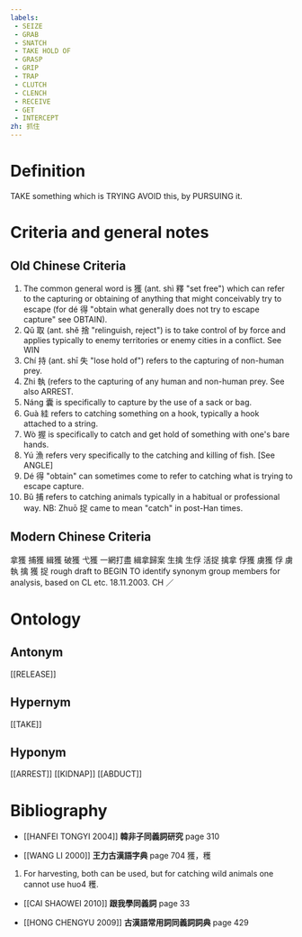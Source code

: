 ```yaml
---
labels: 
 - SEIZE
 - GRAB
 - SNATCH
 - TAKE HOLD OF
 - GRASP
 - GRIP
 - TRAP
 - CLUTCH
 - CLENCH
 - RECEIVE
 - GET
 - INTERCEPT
zh: 抓住
---
```


# Definition
TAKE something which is TRYING AVOID this, by PURSUING it.
# Criteria and general notes
## Old Chinese Criteria
1. The common general word is 獲 (ant. shì 釋 "set free") which can refer to the capturing or obtaining of anything that might conceivably try to escape (for dé 得 "obtain what generally does not try to escape capture" see OBTAIN).
2. Qǔ 取 (ant. shě 捨 "relinguish, reject") is to take control of by force and applies typically to enemy territories or enemy cities in a conflict. See WIN
3. Chí 持 (ant. shī 失 "lose hold of") refers to the capturing of non-human prey.
4. Zhi 執 (refers to the capturing of any human and non-human prey. See also ARREST.
5. Náng 囊 is specifically to capture by the use of a sack or bag.
6. Guà 絓 refers to catching something on a hook, typically a hook attached to a string.
7. Wò 握 is specifically to catch and get hold of something with one's bare hands.
8. Yú 漁 refers very specifically to the catching and killing of fish. [See ANGLE]
9. Dé 得 "obtain" can sometimes come to refer to catching what is trying to escape capture.
10. Bǔ 捕 refers to catching animals typically in a habitual or professional way.
NB: Zhuō 捉 came to mean "catch" in post-Han times.
## Modern Chinese Criteria
拿獲
捕獲
緝獲
破獲
弋獲
一網打盡
緝拿歸案
生擒
生俘
活捉
擒拿
俘獲
虜獲
俘
虜
執
擒
獲
捉
rough draft to BEGIN TO identify synonym group members for analysis, based on CL etc. 18.11.2003. CH ／
# Ontology

## Antonym
[[RELEASE]]
## Hypernym
[[TAKE]]
## Hyponym
[[ARREST]]
[[KIDNAP]]
[[ABDUCT]]
# Bibliography
- [[HANFEI TONGYI 2004]]
**韓非子同義詞研究** page 310

- [[WANG LI 2000]]
**王力古漢語字典** page 704
獲，穫
1. For harvesting, both can be used, but for catching wild animals one cannot use huo4 穫.
- [[CAI SHAOWEI 2010]]
**跟我學同義詞** page 33

- [[HONG CHENGYU 2009]]
**古漢語常用詞同義詞詞典** page 429
